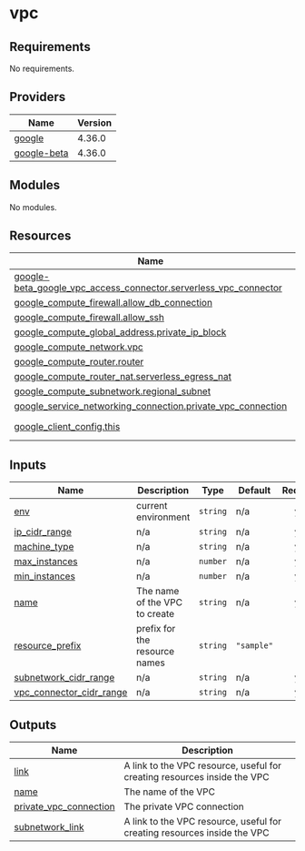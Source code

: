 # vpc

<!-- BEGINNING OF PRE-COMMIT-TERRAFORM DOCS HOOK -->
## Requirements

No requirements.

## Providers

| Name | Version |
|------|---------|
| <a name="provider_google"></a> [google](#provider\_google) | 4.36.0 |
| <a name="provider_google-beta"></a> [google-beta](#provider\_google-beta) | 4.36.0 |

## Modules

No modules.

## Resources

| Name | Type |
|------|------|
| [google-beta_google_vpc_access_connector.serverless_vpc_connector](https://registry.terraform.io/providers/hashicorp/google-beta/latest/docs/resources/google_vpc_access_connector) | resource |
| [google_compute_firewall.allow_db_connection](https://registry.terraform.io/providers/hashicorp/google/latest/docs/resources/compute_firewall) | resource |
| [google_compute_firewall.allow_ssh](https://registry.terraform.io/providers/hashicorp/google/latest/docs/resources/compute_firewall) | resource |
| [google_compute_global_address.private_ip_block](https://registry.terraform.io/providers/hashicorp/google/latest/docs/resources/compute_global_address) | resource |
| [google_compute_network.vpc](https://registry.terraform.io/providers/hashicorp/google/latest/docs/resources/compute_network) | resource |
| [google_compute_router.router](https://registry.terraform.io/providers/hashicorp/google/latest/docs/resources/compute_router) | resource |
| [google_compute_router_nat.serverless_egress_nat](https://registry.terraform.io/providers/hashicorp/google/latest/docs/resources/compute_router_nat) | resource |
| [google_compute_subnetwork.regional_subnet](https://registry.terraform.io/providers/hashicorp/google/latest/docs/resources/compute_subnetwork) | resource |
| [google_service_networking_connection.private_vpc_connection](https://registry.terraform.io/providers/hashicorp/google/latest/docs/resources/service_networking_connection) | resource |
| [google_client_config.this](https://registry.terraform.io/providers/hashicorp/google/latest/docs/data-sources/client_config) | data source |

## Inputs

| Name | Description | Type | Default | Required |
|------|-------------|------|---------|:--------:|
| <a name="input_env"></a> [env](#input\_env) | current environment | `string` | n/a | yes |
| <a name="input_ip_cidr_range"></a> [ip\_cidr\_range](#input\_ip\_cidr\_range) | n/a | `string` | n/a | yes |
| <a name="input_machine_type"></a> [machine\_type](#input\_machine\_type) | n/a | `string` | n/a | yes |
| <a name="input_max_instances"></a> [max\_instances](#input\_max\_instances) | n/a | `number` | n/a | yes |
| <a name="input_min_instances"></a> [min\_instances](#input\_min\_instances) | n/a | `number` | n/a | yes |
| <a name="input_name"></a> [name](#input\_name) | The name of the VPC to create | `string` | n/a | yes |
| <a name="input_resource_prefix"></a> [resource\_prefix](#input\_resource\_prefix) | prefix for the resource names | `string` | `"sample"` | no |
| <a name="input_subnetwork_cidr_range"></a> [subnetwork\_cidr\_range](#input\_subnetwork\_cidr\_range) | n/a | `string` | n/a | yes |
| <a name="input_vpc_connector_cidr_range"></a> [vpc\_connector\_cidr\_range](#input\_vpc\_connector\_cidr\_range) | n/a | `string` | n/a | yes |

## Outputs

| Name | Description |
|------|-------------|
| <a name="output_link"></a> [link](#output\_link) | A link to the VPC resource, useful for creating resources inside the VPC |
| <a name="output_name"></a> [name](#output\_name) | The name of the VPC |
| <a name="output_private_vpc_connection"></a> [private\_vpc\_connection](#output\_private\_vpc\_connection) | The private VPC connection |
| <a name="output_subnetwork_link"></a> [subnetwork\_link](#output\_subnetwork\_link) | A link to the VPC resource, useful for creating resources inside the VPC |
<!-- END OF PRE-COMMIT-TERRAFORM DOCS HOOK -->
